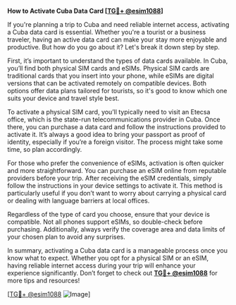 **How to Activate Cuba Data Card [[TG💪+ @esim1088](https://t.me/s/esim1088)]**

If you're planning a trip to Cuba and need reliable internet access, activating a Cuba data card is essential. Whether you're a tourist or a business traveler, having an active data card can make your stay more enjoyable and productive. But how do you go about it? Let's break it down step by step.

First, it’s important to understand the types of data cards available. In Cuba, you’ll find both physical SIM cards and eSIMs. Physical SIM cards are traditional cards that you insert into your phone, while eSIMs are digital versions that can be activated remotely on compatible devices. Both options offer data plans tailored for tourists, so it's good to know which one suits your device and travel style best.

To activate a physical SIM card, you’ll typically need to visit an Etecsa office, which is the state-run telecommunications provider in Cuba. Once there, you can purchase a data card and follow the instructions provided to activate it. It’s always a good idea to bring your passport as proof of identity, especially if you’re a foreign visitor. The process might take some time, so plan accordingly.

For those who prefer the convenience of eSIMs, activation is often quicker and more straightforward. You can purchase an eSIM online from reputable providers before your trip. After receiving the eSIM credentials, simply follow the instructions in your device settings to activate it. This method is particularly useful if you don’t want to worry about carrying a physical card or dealing with language barriers at local offices.

Regardless of the type of card you choose, ensure that your device is compatible. Not all phones support eSIMs, so double-check before purchasing. Additionally, always verify the coverage area and data limits of your chosen plan to avoid any surprises.

In summary, activating a Cuba data card is a manageable process once you know what to expect. Whether you opt for a physical SIM or an eSIM, having reliable internet access during your trip will enhance your experience significantly. Don’t forget to check out **[TG💪+ @esim1088](https://t.me/s/esim1088)** for more tips and resources!

[[TG💪+ @esim1088](https://t.me/s/esim1088) ![Image](https://i.postimg.cc/Y0z9fWf4/image.png)]